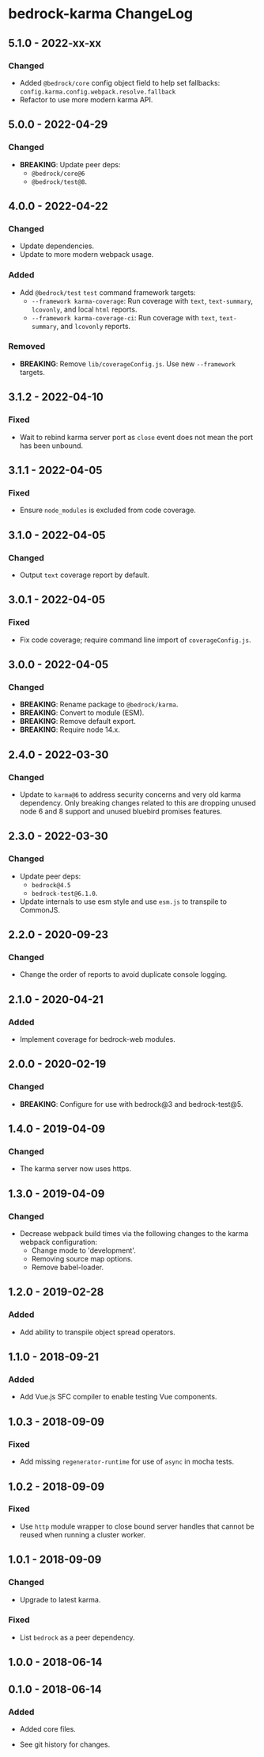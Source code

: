 # bedrock-karma ChangeLog

## 5.1.0 - 2022-xx-xx

### Changed
- Added `@bedrock/core` config object field to help set fallbacks:
  `config.karma.config.webpack.resolve.fallback`
- Refactor to use more modern karma API.

## 5.0.0 - 2022-04-29

### Changed
- **BREAKING**: Update peer deps:
  - `@bedrock/core@6`
  - `@bedrock/test@8`.

## 4.0.0 - 2022-04-22

### Changed
- Update dependencies.
- Update to more modern webpack usage.

### Added
- Add `@bedrock/test` `test` command framework targets:
  - `--framework karma-coverage`: Run coverage with `text`, `text-summary`,
    `lcovonly`, and local `html` reports.
  - `--framework karma-coverage-ci`: Run coverage with `text`, `text-summary`,
    and `lcovonly` reports.

### Removed
- **BREAKING**: Remove `lib/coverageConfig.js`. Use new `--framework` targets.

## 3.1.2 - 2022-04-10

### Fixed
- Wait to rebind karma server port as `close` event
  does not mean the port has been unbound.

## 3.1.1 - 2022-04-05

### Fixed
- Ensure `node_modules` is excluded from code coverage.

## 3.1.0 - 2022-04-05

### Changed
- Output `text` coverage report by default.

## 3.0.1 - 2022-04-05

### Fixed
- Fix code coverage; require command line import of
  `coverageConfig.js`.

## 3.0.0 - 2022-04-05

### Changed
- **BREAKING**: Rename package to `@bedrock/karma`.
- **BREAKING**: Convert to module (ESM).
- **BREAKING**: Remove default export.
- **BREAKING**: Require node 14.x.

## 2.4.0 - 2022-03-30

### Changed
- Update to `karma@6` to address security concerns and very old karma
  dependency. Only breaking changes related to this are dropping unused
  node 6 and 8 support and unused bluebird promises features.

## 2.3.0 - 2022-03-30

### Changed
- Update peer deps:
  - `bedrock@4.5`
  - `bedrock-test@6.1.0`.
- Update internals to use esm style and use `esm.js` to
  transpile to CommonJS.

## 2.2.0 - 2020-09-23

### Changed
- Change the order of reports to avoid duplicate console logging.

## 2.1.0 - 2020-04-21

### Added
- Implement coverage for bedrock-web modules.

## 2.0.0 - 2020-02-19

### Changed
- **BREAKING**: Configure for use with bedrock@3 and bedrock-test@5.

## 1.4.0 - 2019-04-09

### Changed
- The karma server now uses https.

## 1.3.0 - 2019-04-09

### Changed
- Decrease webpack build times via the following changes to the karma webpack
  configuration:
  - Change mode to 'development'.
  - Removing source map options.
  - Remove babel-loader.

## 1.2.0 - 2019-02-28

### Added
- Add ability to transpile object spread operators.

## 1.1.0 - 2018-09-21

### Added
- Add Vue.js SFC compiler to enable testing Vue components.

## 1.0.3 - 2018-09-09

### Fixed
- Add missing `regenerator-runtime` for use of `async`
  in mocha tests.

## 1.0.2 - 2018-09-09

### Fixed
- Use `http` module wrapper to close bound server handles
  that cannot be reused when running a cluster worker.

## 1.0.1 - 2018-09-09

### Changed
- Upgrade to latest karma.

### Fixed
- List `bedrock` as a peer dependency.

## 1.0.0 - 2018-06-14

## 0.1.0 - 2018-06-14

### Added
- Added core files.

- See git history for changes.
